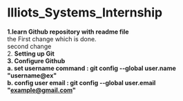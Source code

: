 # Illiots_Systems_Internship
<B> 1.learn Github repository with readme file</B><br>
the First change which is done.
<br>
second change
<br> 
2. <b>Setting up Git<b><br>
3.<B> Configure Github</b> <br>
a. set username command : git config --global user.name "username@ex"<br>
b. config user email : git config --global user.email "example@gmail.com"<br>
<br>
